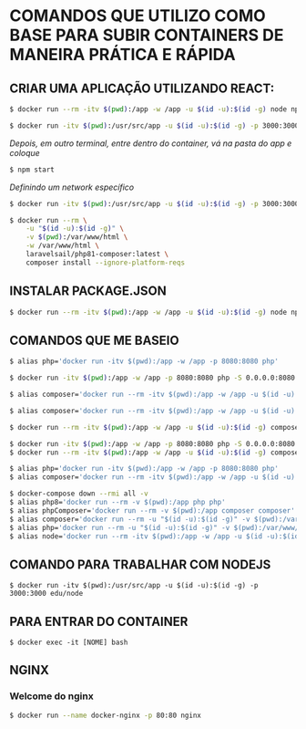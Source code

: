 # COMANDOS QUE UTILIZO COMO BASE PARA SUBIR CONTAINERS DE MANEIRA PRÁTICA E RÁPIDA

## CRIAR UMA APLICAÇÃO UTILIZANDO REACT:
```sh
$ docker run --rm -itv $(pwd):/app -w /app -u $(id -u):$(id -g) node npx create-react-app ./
```
```sh
$ docker run -itv $(pwd):/usr/src/app -u $(id -u):$(id -g) -p 3000:3000 --name meu-app node
```
*Depois, em outro terminal, entre dentro do container, vá na pasta do app e coloque*
```sh
$ npm start
```
	
*Definindo um network específico*
```sh
$ docker run -itv $(pwd):/usr/src/app -u $(id -u):$(id -g) -p 3000:3000 --name meu-app --network meu_network node
```

```sh
$ docker run --rm \
    -u "$(id -u):$(id -g)" \
    -v $(pwd):/var/www/html \
    -w /var/www/html \
    laravelsail/php81-composer:latest \
    composer install --ignore-platform-reqs
```

## INSTALAR PACKAGE.JSON
```sh
$ docker run --rm -itv $(pwd):/app -w /app -u $(id -u):$(id -g) node npm install
```

## COMANDOS QUE ME BASEIO

```sh
$ alias php='docker run -itv $(pwd):/app -w /app -p 8080:8080 php'

$ docker run -itv $(pwd):/app -w /app -p 8080:8080 php -S 0.0.0.0:8080 -t public

$ alias composer='docker run --rm -itv $(pwd):/app -w /app -u $(id -u):$(id -g) composer'

$ alias composer='docker run --rm -itv $(pwd):/app -w /app -u $(id -u):$(id -g) composer composer'

$ docker run --rm -itv $(pwd):/app -w /app -u $(id -u):$(id -g) composer {comando}
```

```sh
$ docker run -itv $(pwd):/app -w /app -p 8080:8080 php -S 0.0.0.0:8080 -t public
$ docker run --rm -itv $(pwd):/app -w /app -u $(id -u):$(id -g) composer {comando}

$ alias php='docker run -itv $(pwd):/app -w /app -p 8080:8080 php'
$ alias composer='docker run --rm -itv $(pwd):/app -w /app -u $(id -u):$(id -g) composer'
```

```sh
$ docker-compose down --rmi all -v
$ alias php8='docker run --rm -v $(pwd):/app php php'
$ alias phpComposer='docker run --rm -v $(pwd):/app composer composer'
$ alias composer='docker run --rm -u "$(id -u):$(id -g)" -v $(pwd):/var/www/html -w /var/www/html composer composer'
$ alias php='docker run --rm -u "$(id -u):$(id -g)" -v $(pwd):/var/www/html -w /var/www/html php php'
$ alias node='docker run --rm -itv $(pwd):/app -w /app -u $(id -u):$(id -g) node node'
```

## COMANDO PARA TRABALHAR COM NODEJS
```
$ docker run -itv $(pwd):/usr/src/app -u $(id -u):$(id -g) -p 3000:3000 edu/node
```

## PARA ENTRAR DO CONTAINER
```
$ docker exec -it [NOME] bash
```

## NGINX

### Welcome do nginx
```sh
$ docker run --name docker-nginx -p 80:80 nginx
```
